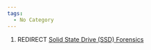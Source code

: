 ```yaml
---
tags:
  - No Category
---
```

1.  REDIRECT [Solid State Drive (SSD)
    Forensics](solid_state_drive_(ssd)_forensics.md)